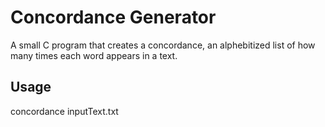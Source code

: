 # Concordance Generator

A small C program that creates a concordance, an alphebitized list of how many times each word appears in a text.

## Usage

concordance inputText.txt
 

